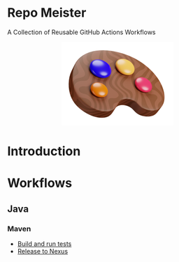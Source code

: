# Repo Meister

A Collection of Reusable GitHub Actions Workflows

<div align="center">
  <img src="docs/repo-meister-logo.png" width="256"/>
</div>

# Introduction

# Workflows

## Java

### Maven

- [Build and run tests](docs/workflows/java/maven/build-and-run-tests.md)
- [Release to Nexus](docs/workflows/java/maven/release-to-nexus.md)
